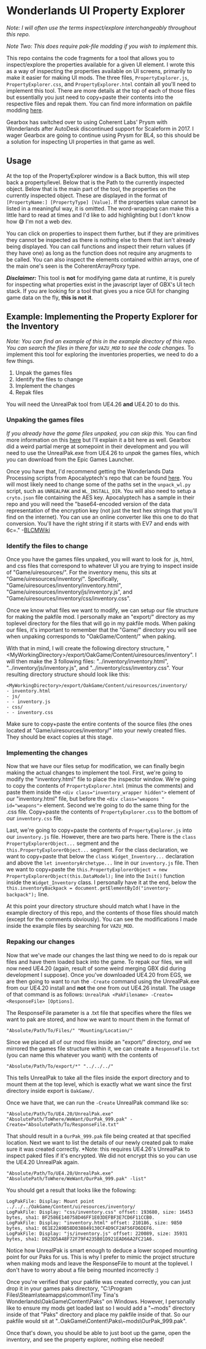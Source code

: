 # Wonderlands UI Property Explorer

*Note: I will often use the terms inspect/explore interchangeably throughout this repo.*

*Note Two: This does require pak-file modding if you wish to implement this.*

This repo contains the code fragments for a tool that allows you to inspect/explore the properties available for a given UI element. I wrote this as a way of inspecting the properties available on UI screens, primarily to make it easier for making UI mods. The three files, `PropertyExplorer.js`, `PropertyExplorer.css`, and `PropertyExplorer.html` contain all you'll need to implement this tool. There are more details at the top of each of those files but essentially you just need to copy+paste their contents into the respective files and repak them. You can find more information on pakfile modding [here](https://github.com/BLCM/BLCMods/wiki/Pakfile-Modding).

Gearbox has switched over to using Coherent Labs' Prysm with Wonderlands after AutoDesk discontinued support for Scaleform in 2017. I wager Gearbox are going to continue using Prysm for BL4, so this should be a solution for inspecting UI properties in that game as well.

## Usage
At the top of the PropertyExplorer window is a Back button, this will step back a property/level. Below that is the Path to the currently inspected object.
Below that is the main part of the tool, the properties on the currently inspected object. These are displayed in the format of `[PropertyName:] [PropertyType] [Value]`. If the properties value cannot be listed in a meaningful way, it is omitted. The word-wrapping can make this a little hard to read at times and I'd like to add highlighting but I don't know how 😅 I'm not a web dev. 

You can click on properties to inspect them further, but if they are primitives they cannot be inspected as there is nothing else to them that isn't already being displayed. You can call functions and inspect their return values (if they have one) as long as the function does not require any arugments to be called. You can also inspect the elements contained within arrays, one of the main one's seen is the CoherentArrayProxy type.

***Disclaimer:*** This tool is **not** for modifying game data at runtime, it is purely for inspecting what properties exist in the javascript layer of GBX's UI tech stack. If you are looking for a tool that gives you a nice GUI for changing game data on the fly, **this is not it**.

## Example: Implementing the Property Explorer for the Inventory
*Note: You can find an example of this in the example directory of this repo. You can search the files in there for `VAZU_MOD` to see the code changes.*
To implement this tool for exploring the inventories properties, we need to do a few things.
1. Unpak the games files
2. Identify the files to change
3. Implement the changes
4. Repak files

You will need the UnrealPak tool from UE4.26 **and** UE4.20 to do this.

### Unpaking the games files
*If you already have the game files unpaked, you can skip this.*
You can find more information on this [here](https://github.com/BLCM/BLCMods/wiki/Accessing-Borderlands-3-Data) but I'll explain it a bit here as well. Gearbox did a weird partial merge at somepoint in their development and you will need to use the UnrealPak.exe from UE4.26 to *unpak* the games files, which you can download from the Epic Games Launcher. 

Once you have that, I'd recommend getting the Wonderlands Data Processing scripts from Apocalyptech's repo that can be found [here](https://github.com/apocalyptech/wldata/). You will most likely need to change some of the paths set in the `unpack_wl.py` script, such as `UNREALPAK` and `WL_INSTALL_DIR`. You will also need to setup a `cryto.json` file containing the AES key. Apocalyptech has a sample in their repo and you will need the "base64-encoded version of the data representation of the encryption key (not just the text hex strings that you'll find on the internet). You can use an online converter like this one to do that conversion. You'll have the right string if it starts with EV7 and ends with 6c=." \-[BLCMWiki](https://github.com/BLCM/BLCMods/wiki/Accessing-Borderlands-3-Data)
 
### Identify the files to change
Once you have the games files unpaked, you will want to look for .js, html, and css files that correspond to whatever UI you are trying to inspect inside of "Game/uiresources/". For the inventory menu, this sits at "Game/uiresources/inventory/". Specifically, "Game/uiresources/inventory/inventory.html", "Game/uiresources/inventory/js/inventory.js", and "Game/uiresources/inventory/css/inventory.css".

Once we know what files we want to modify, we can setup our file structure for making the pakfile mod. I personally make an "export/" directory as my toplevel directory for the files that will go in my pakfile mods. When paking our files, it's important to remember that the "Game/" directory you will see when unpaking corresponds to "OakGame/Content/" when paking.

With that in mind, I will create the following directory structure, "\<MyWorkingDirectory\>/export/OakGame/Content/uiresources/inventory". I will then make the 3 following files: "../inventory/inventory.html", "../inventory/js/inventory.js", and "../inventory/css/inventory.css". Your resulting directory structure should look like this:
```
<MyWorkingDirectory>/export/OakGame/Content/uiresources/inventory/
- inventory.html
- js/
- - inventory.js
- css/
- - inventory.css
```
Make sure to copy+paste the entire contents of the source files (the ones located at "Game/uiresources/inventory/" into your newly created files. They should be exact copies at this stage.

### Implementing the changes
Now that we have our files setup for modification, we can finally begin making the actual changes to implement the tool. First, we're going to modify the "inventory.html" file to place the inspector window. We're going to copy the contents of `PropertyExplorer.html` (minus the comments) and paste them inside the `<div class="inventory_wrapper hidden">` element of our "inventory.html" file, but before the `<div class="weapons " id="weapons">` element. Second we're going to do the same thing for the .css file. Copy+paste the contents of `PropertyExplorer.css` to the bottom of our `inventory.css` file.

Last, we're going to copy+paste the contents of `PropertyExplorer.js` into our `inventory.js` file. However, there are two parts here. There is the `class PropertyExplorerObject...` segment and the `this.PropertyExplorerObject...` segment. For the class declaration, we want to copy+paste that below the `class Widget_Inventory...` declaration and above the `let inventoryArchetype...` line in our `inventory.js` file. Then we want to copy+paste the `this.PropertyExplorerObject = new PropertyExplorerObject(this.DataModel);` line into the `Init()` function inside the `Widget_Inventory` class. I personally have it at the end, below the `this.inventoryBackpack = document.getElementById("inventory-backpack");` line.

At this point your directory structure should match what I have in the example directory of this repo, and the contents of those files should match (except for the comments obviously). You can see the modifications I made inside the example files by searching for `VAZU_MOD`.

### Repaking our changes
Now that we've made our changes the last thing we need to do is repak our files and have them loaded back into the game. To repak our files, we will now need UE4.20 (again, result of some weird merging GBX did during development I suppose). Once you've downloaded UE4.20 from EGS, we are then going to want to run the `-Create` command using the UnrealPak.exe from our UE4.20 install and **not** the one from out UE4.26 install. The usage of that command is as follows: `UnrealPak <PakFilename> -Create=<ResponseFile> [Options]`.

The ResponseFile parameter is a .txt file that specifies where the files we want to pak are stored, and how we want to mount them in the format of 
```
"Absolute/Path/To/Files/" "Mounting/Location/"
```
Since we placed all of our mod files inside an "export/" directory, *and* we mirrored the games file structure within it, we can create a `ResponseFile.txt` (you can name this whatever you want) with the contents of 
```
"Absolute/Path/To/export/*" "../../../"
```
This tells UnrealPak to take all the files inside the export directory and to mount them at the top level, which is exactly what we want since the first directory inside export is `OakGame/`.

Once we have that, we can run the `-Create` UnrealPak command like so:
```
"Absolute/Path/To/UE4.20/UnrealPak.exe" "AbsolutePath/ToWhere/WeWant/OurPak_999.pak" -Create="AbsolutePath/To/ResponseFile.txt"
```

That should result in a `OurPak_999.pak` file being created at that specified location. Next we want to list the details of our newly created pak to make sure it was created correctly. 
*Note: this requires UE4.26's UnrealPak to inspect paked files if it's encrypted. We did not encrypt this so you can use the UE4.20 UnrealPak again.
```
"Absolute/Path/To/UE4.20/UnrealPak.exe" "AbsolutePath/ToWhere/WeWant/OurPak_999.pak" -list"
```

You should get a result that looks like the following:
```
LogPakFile: Display: Mount point ../../../OakGame/Content/uiresources/inventory/
LogPakFile: Display: "css/inventory.css" offset: 193680, size: 16453 bytes, sha1: BF2586E140758D46FF1E03DEFBF3E7CD6F11CCB0.
LogPakFile: Display: "inventory.html" offset: 210186, size: 9850 bytes, sha1: 0E1E22A9B58D038849130CF4D9CF2AF56FD6DEF6.
LogPakFile: Display: "js/inventory.js" offset: 220089, size: 35931 bytes, sha1: D823D5A48F72F79F4235B01D921EAD66A2FC21A6.
```
Notice how UnrealPak is smart enough to deduce a lower scoped mounting point for our Paks for us. This is why I prefer to mimic the project structure when making mods and leave the ResponseFile to mount at the toplevel. I don't have to worry about a file being mounted incorrectly :)

Once you're verified that your pakfile was created correctly, you can just drop it in your games paks directory, "C:\Program Files\Steam\steamapps\common\Tiny Tina's Wonderlands\OakGame\Content\Paks\" on Windows. However, I personally like to ensure my mods get loaded last so I would add a "~mods\" directory inside of that "Paks\" directory and place my pakfile inside of that. So our pakfile would sit at "..OakGame\Content\Paks\\~mods\OurPak_999.pak".

Once that's down, you should be able to just boot up the game, open the inventory, and see the property explorer, nothing else needed!
